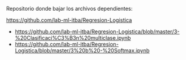 Repositorio donde bajar los archivos dependientes:

https://github.com/lab-ml-itba/Regresion-Logistica

- https://github.com/lab-ml-itba/Regresion-Logistica/blob/master/3-%20Clasificaci%C3%B3n%20multiclase.ipynb
- https://github.com/lab-ml-itba/Regresion-Logistica/blob/master/3%20b%20-%20Softmax.ipynb